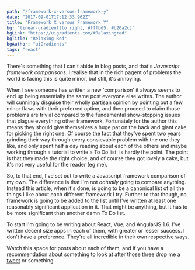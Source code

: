 ```yaml
---
path: "/framework-x-versus-framework-y"
date: "2017-09-01T17:12:33.962Z"
title: "Framework X versus Framework Y"
bg: "linear-gradient(to right, #fffbd5, #b20a2c)"
bgLink: "https://uigradients.com/#Relaxingred"
bgTitle: "Relaxing Red"
bgAuthor: "uiGradients"
tags: "react"
---
```


There's something that I can't abide in blog posts, and that's *Javascript framework comparisons*. I realise that in the rich pagent of problems the world is facing this is quite minor, but still, it's annoying.

When I see someone has written a new 'comparison' it always seems to end up being essentially the same post everyone else writes. The author will cunningly disguise their wholly partisan opinion by pointing out a few minor flaws with their preferred option, and then proceed to claim those problems are trivial compared to the fundamental show-stopping issues that plague everything other framework. Fortunately for the author this means they should give themselves a huge pat on the back and giant cake for picking the right one. Of course the fact that they've spent two years grinding their way through every consievable problem with the one they like, and only spent half a day reading about each of the others and maybe working through a tutorial to write a To Do list, is hardly the point. The point is that they made the right choice, and of course they got lovely a cake, but it's not very useful for the reader (eg me).

So, to that end, I've set out to write a Javascript framework comparison of my own. The difference is that I'm not *actually* going to compare anything. Instead this article, when it's done, is going to be a canonical list of all the things I like about each different framework I try. Further to that though, no framework is going to be added to the list until I've written at least one reasonably significant application in it. That might be anything, but it has to be more significant than another damn To Do list.

To start I'm going to be writing about React, Vue, and AngularJS 1.6. I've written decent size apps in each of them, with greater or lesser success. I don't have a preference. They're all incredible in their own respective ways.

Watch this space for posts about each of them, and if you have a recommendation about something to look at after those three drop me a [tweet](https://twitter.com/onion2k) or something.